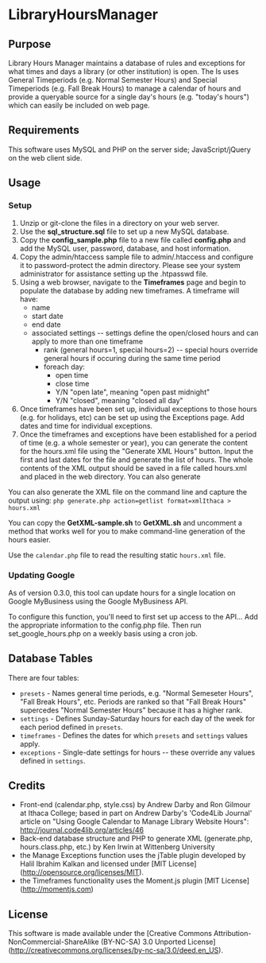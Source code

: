 # LibraryHoursManager

## Purpose

Library Hours Manager maintains a database of rules and exceptions for what times and days a library (or other institution) is open. The Is uses General Timeperiods (e.g. Normal Semester Hours) and Special Timeperiods (e.g. Fall Break Hours) to manage a calendar of hours and provide a queryable source for a single day's hours (e.g. "today's hours") which can easily be included on web page. 

## Requirements

This software uses MySQL and PHP on the server side; JavaScript/jQuery on the web client side. 

## Usage 

### Setup

1. Unzip or git-clone the files in a directory on your web server.
2. Use the **sql_structure.sql** file to set up a new MySQL database.
3. Copy the **config_sample.php** file to a new file called **config.php** and add the MySQL user, password, database, and host information. 
4. Copy the admin/htaccess sample file to admin/.htaccess and configure it to password-protect the admin directory. Please see your system administrator for assistance setting up the .htpasswd file.
5. Using a web browser, navigate to the **Timeframes** page and begin to populate the database by adding new timeframes. A timeframe will have:
   * name
   * start date
   * end date
   * associated settings -- settings define the open/closed hours and can apply to more than one timeframe 
     * rank (general hours=1, special hours=2) -- special hours override general hours if occuring during the same time period
     * foreach day:
       * open time
        * close time
         * Y/N "open late", meaning "open past midnight"
          * Y/N "closed", meaning "closed all day"
6. Once timeframes have been set up, individual exceptions to those hours (e.g. for holidays, etc) can be set up using the Exceptions page. Add dates and time for individual exceptions. 
7. Once the timeframes and exceptions have been established for a period of time (e.g. a whole semester or year), you can generate the content for the hours.xml file using the "Generate XML Hours" button. Input the first and last dates for the file and generate the list of hours. The whole contents of the XML output should be saved in a file called hours.xml and placed in the web directory. You can also generate 

You can also generate the XML file on the command line and capture the output using:
`php generate.php action=getlist format=xmlIthaca > hours.xml`

You can copy the **GetXML-sample.sh** to **GetXML.sh** and uncomment a method that works well for you to make command-line generation of the hours easier.

Use the `calendar.php` file to read the resulting static `hours.xml` file.

### Updating Google

As of version 0.3.0, this tool can update hours for a single location on Google MyBusiness using the Google MyBusiness API. 

To configure this function, you'll need to first set up access to the API...
Add the appropriate information to the config.php file.
Then run set_google_hours.php on a weekly basis using a cron job.


## Database Tables

There are four tables: 

* `presets` - Names general time periods, e.g. "Normal Semeseter Hours", "Fall Break Hours", etc. Periods are ranked so that "Fall Break Hours" supercedes "Normal Semester Hours" because it has a higher rank.
* `settings` - Defines Sunday-Saturday hours for each day of the week for each period defined in `presets`. 
* `timeframes` - Defines the dates for which `presets` and `settings` values apply.
* `exceptions` - Single-date settings for hours -- these override any values defined in `settings`.

## Credits

* Front-end (calendar.php, style.css) by Andrew Darby and Ron Gilmour at Ithaca College; based in part on Andrew Darby's 'Code4Lib Journal' article on "Using Google Calendar to Manage Library Website Hours": http://journal.code4lib.org/articles/46 
* Back-end database structure and PHP to generate XML (generate.php, hours.class.php, etc.) by Ken Irwin at Wittenberg University
* the Manage Exceptions function uses the jTable plugin developed by Halil Ibrahim Kalkan and licensed under [MIT License] (http://opensource.org/licenses/MIT).
* the Timeframes functionality uses the Moment.js plugin [MIT License] (http://momentjs.com)

## License

This software is made available under the [Creative Commons Attribution-NonCommercial-ShareAlike (BY-NC-SA) 3.0 Unported License] (http://creativecommons.org/licenses/by-nc-sa/3.0/deed.en_US).